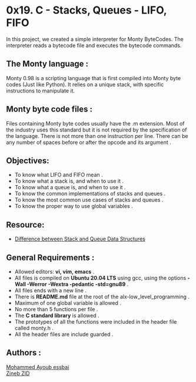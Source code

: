 # 0x19. C - Stacks, Queues - LIFO, FIFO


  In this project, we created a simple interpreter for Monty ByteCodes. The interpreter reads a bytecode file and executes the bytecode commands.

## The Monty language : 

Monty 0.98 is a scripting language that is first compiled into Monty byte codes (Just like Python). It relies on a unique stack, with specific instructions to manipulate it.

## Monty byte code files : 

Files containing Monty byte codes usually have the .m extension. Most of the industry uses this standard but it is not required by the specification of the language. There is not more than one instruction per line. There can be any number of spaces before or after the opcode and its argument .

## Objectives:

 * To know what LIFO and FIFO mean .
 * To know what a stack is, and when to use it .
 * To know what a queue is, and when to use it .
* To know the common implementations of stacks and queues .
* To know the most common use cases of stacks and queues .
* To know the proper way to use global variables .

## Resource: 

* [Difference between Stack and Queue Data Structures](https://www.geeksforgeeks.org/difference-between-stack-and-queue-data-structures/)

## General Requirements : 

 * Allowed editors: **vi, vim, emacs** .
* All files is compiled on **Ubuntu 20.04 LTS** using gcc, using the options **-Wall -Werror -Wextra -pedantic -std=gnu89** .
* All files ends with a new line .
 * There is **README.md** file at the root of the alx-low_level_programming .
* Maximum of one global variable is allowed .
* No more than 5 functions per file .
* The **C standard library** is allowed .
* The prototypes of all the functions were included in the header file called monty.h .
* All the header files are include guarded .

## Authors : 

[Mohammed Ayoub essbai](https://github.com/ayoub22222222)  
   [Zineb ZID](https://github.com/Zinebb12) 

